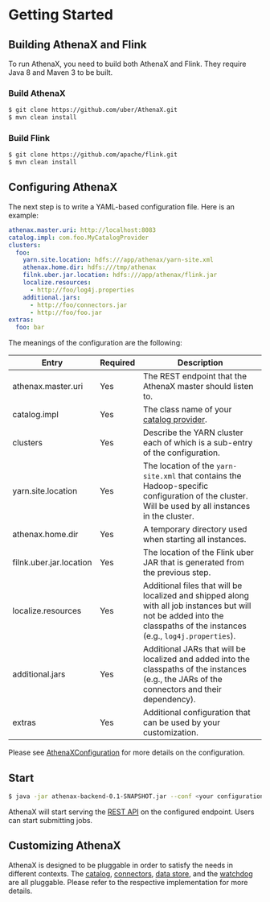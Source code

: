 # Getting Started

## Building AthenaX and Flink

To run AthenaX, you need to build both AthenaX and Flink. They require Java 8 and Maven 3 to be built.

### Build AthenaX

```bash
$ git clone https://github.com/uber/AthenaX.git
$ mvn clean install
```

### Build Flink

```bash
$ git clone https://github.com/apache/flink.git
$ mvn clean install
```

## Configuring AthenaX

The next step is to write a YAML-based configuration file. Here is an example:

```yaml
athenax.master.uri: http://localhost:8083
catalog.impl: com.foo.MyCatalogProvider
clusters:
  foo:
    yarn.site.location: hdfs:///app/athenax/yarn-site.xml
    athenax.home.dir: hdfs:///tmp/athenax
    filnk.uber.jar.location: hdfs:///app/athenax/flink.jar
    localize.resources:
      - http://foo/log4j.properties
    additional.jars:
      - http://foo/connectors.jar
      - http://foo/foo.jar
extras:
  foo: bar
```

The meanings of the configuration are the following:

Entry                   | Required | Description
----------------------- | -------- | -----------  
athenax.master.uri      | Yes      | The REST endpoint that the AthenaX master should listen to.
catalog.impl            | Yes      | The class name of your [catalog provider](https://github.com/uber/AthenaX/blob/master/athenax-vm-api/src/main/java/com/uber/athenax/vm/api/AthenaXTableCatalogProvider.java).
clusters                | Yes      | Describe the YARN cluster each of which is a sub-entry of the configuration.
yarn.site.location      | Yes      | The location of the `yarn-site.xml` that contains the Hadoop-specific configuration of the cluster. Will be used by all instances in the cluster.
athenax.home.dir        | Yes      | A temporary directory used when starting all instances.
filnk.uber.jar.location | Yes      | The location of the Flink uber JAR that is generated from the previous step.
localize.resources      | Yes      | Additional files that will be localized and shipped along with all job instances but will not be added into the classpaths of the instances (e.g., `log4j.properties`).
additional.jars         | Yes      | Additional JARs that will be localized and added into the classpaths of the instances (e.g., the JARs of the connectors and their dependency).
extras                  | Yes      | Additional configuration that can be used by your customization.

Please see [AthenaXConfiguration](https://github.com/uber/AthenaX/blob/master/athenax-backend/src/main/java/com/uber/athenax/backend/server/AthenaXConfiguration.java) for more details on the configuration.

## Start

```bash
$ java -jar athenax-backend-0.1-SNAPSHOT.jar --conf <your configuration>
```

AthenaX will start serving the [REST API](https://github.com/uber/AthenaX/blob/master/athenax-backend/src/main/resources/athenax-backend-api.yaml) on the configured endpoint. Users can start submitting jobs.

## Customizing AthenaX

AthenaX is designed to be pluggable in order to satisfy the needs in different contexts. The [catalog](https://github.com/uber/AthenaX/blob/master/athenax-vm-api/src/main/java/com/uber/athenax/vm/api/AthenaXTableCatalogProvider.java), [connectors](https://github.com/uber/AthenaX/blob/master/athenax-vm-api/src/main/java/com/uber/athenax/vm/api/DataSinkProvider.java), [data store](https://github.com/uber/AthenaX/blob/master/athenax-backend/src/main/java/com/uber/athenax/backend/server/jobs/JobStore.java), and the [watchdog](https://github.com/uber/AthenaX/blob/master/athenax-backend/src/main/java/com/uber/athenax/backend/server/jobs/WatchdogPolicy.java) are all pluggable. Please refer to the respective implementation for more details.
